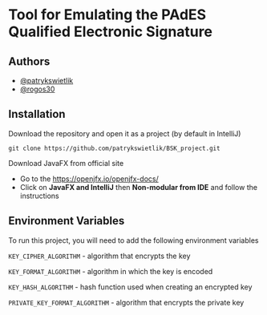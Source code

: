 
# Tool for Emulating the PAdES Qualified Electronic Signature




## Authors

- [@patrykswietlik](https://github.com/patrykswietlik)
- [@rogos30](https://github.com/rogos30)

## Installation

Download the repository and open it as a project (by default in IntelliJ)

```
git clone https://github.com/patrykswietlik/BSK_project.git
```
    
Download JavaFX from official site

- Go to the https://openjfx.io/openjfx-docs/
- Click on **JavaFX and IntelliJ** then **Non-modular from IDE** and follow the instructions

## Environment Variables

To run this project, you will need to add the following environment variables

`KEY_CIPHER_ALGORITHM` - algorithm that encrypts the key

`KEY_FORMAT_ALGORITHM` - algorithm in which the key is encoded

`KEY_HASH_ALGORITHM` - hash function used when creating an encrypted key

`PRIVATE_KEY_FORMAT_ALGORITHM` - algorithm that encrypts the private key


